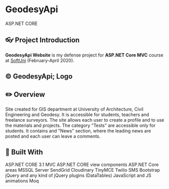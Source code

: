 # GeodesyApi
ASP.NET CORE

## :eyeglasses: Project Introduction

**GeodesyApi Website** is my defense project for **ASP.NET Core MVC** course at [SoftUni](https://softuni.bg/ "SoftUni") (February-April 2020).

## &copy; GeodesyApi; Logo


## :pencil2: Overview
Site created for GIS department at University of Architecture, Civil Engineering and Geodesy. It is accessible for students, teachers and freelance surveyors. The site allows each user to create a profile and to use the materials and projects. The category "Tests" are accessible only for students. It contains and "News" section, where the leading news are posted and each user can leave a comments.

## :hammer: Built With
ASP.NET CORE 3.1 MVC
ASP.NET CORE view components
ASP.NET Core areas
MSSQL Server
SendGrid
Cloudinary
TinyMCE
Twilio SMS
Bootstrap
jQuery and any kind of jQuery plugins (DataTables)
JavaScript and JS animations
Moq

